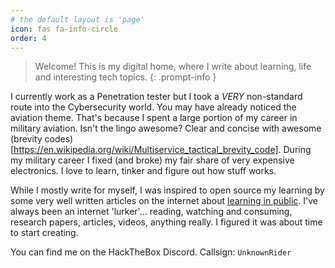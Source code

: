 ```yaml
---
# the default layout is 'page'
icon: fas fa-info-circle
order: 4
---
```


> Welcome! This is my digital home, where I write about learning, life and interesting tech topics.
{: .prompt-info }
  
I currently work as a Penetration tester but I took a *VERY* non-standard route into the Cybersecurity world. You may have already noticed the aviation theme. That's because I spent a large portion of my career in military aviation. Isn't the lingo awesome? Clear and concise with awesome  (brevity codes)[https://en.wikipedia.org/wiki/Multiservice_tactical_brevity_code]. During my military career I fixed (and broke) my fair share of  very expensive electronics. I love to learn, tinker and figure out how stuff works.  

While I mostly write for myself, I was inspired to open source my learning by some very well written articles on the internet about [learning in public](https://www.swyx.io/learn-in-public). I've always been an internet 'lurker'... reading, watching and consuming, research papers, articles, videos, anything really. I figured it was about time to start creating.  

You can find me on the HackTheBox Discord. Callsign: `UnknownRider`
